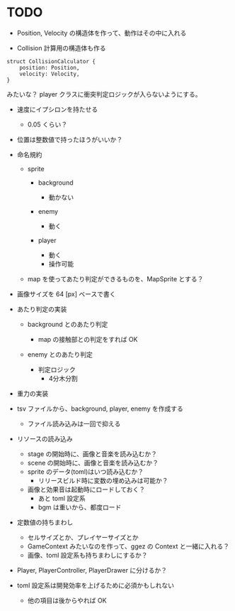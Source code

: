 # TODO

- Position, Velocity の構造体を作って、動作はその中に入れる

- Collision 計算用の構造体も作る
```
struct CollisionCalculator {
    position: Position,
    velocity: Velocity,
}
```
みたいな？
player クラスに衝突判定ロジックが入らないようにする。

- 速度にイプシロンを持たせる
  - 0.05 くらい？

- 位置は整数値で持ったほうがいいか？

- 命名規約
  - sprite
    - background
      - 動かない

    - enemy
      - 動く

    - player
      - 動く
      - 操作可能
      
  - map を使ってあたり判定ができるものを、MapSprite とする？

- 画像サイズを 64 [px] ベースで書く

- あたり判定の実装 
  - background とのあたり判定
    - map の接触部との判定をすれば OK
    
  - enemy とのあたり判定
    - 判定ロジック
      - 4分木分割

- 重力の実装

- tsv ファイルから、background, player, enemy を作成する
  - ファイル読み込みは一回で抑える

- リソースの読み込み
  - stage の開始時に、画像と音楽を読み込むか？
  - scene の開始時に、画像と音楽を読み込むか？
  - sprite のデータ(toml)はいつ読み込むか？
    - リリースビルド時に変数の埋め込みは可能か？
  - 画像と効果音は起動時にロードしておく？
    - あと toml 設定系
    - bgm は重いから、都度ロード 

- 定数値の持ちまわし
  - セルサイズとか、プレイヤーサイズとか
  - GameContext みたいなのを作って、ggez の Context と一緒に入れる？
  - 画像、toml 設定系も持ちまわしにするか？

- Player, PlayerController, PlayerDrawer に分けるか？

- toml 設定系は開発効率を上げるために必須かもしれない
  - 他の項目は後からやれば OK
